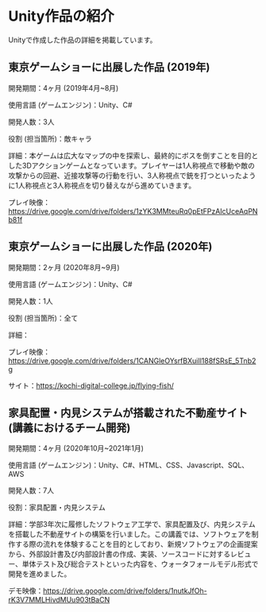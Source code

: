# Unity作品の紹介
Unityで作成した作品の詳細を掲載しています。

## 東京ゲームショーに出展した作品 (2019年)
開発期間：4ヶ月 (2019年4月~8月)

使用言語 (ゲームエンジン)：Unity、C#

開発人数：3人

役割 (担当箇所)：敵キャラ

詳細：本ゲームは広大なマップの中を探索し、最終的にボスを倒すことを目的とした3Dアクションゲームとなっています。プレイヤーは1人称視点で移動や敵の攻撃からの回避、近接攻撃等の行動を行い、3人称視点で銃を打つといったように1人称視点と3人称視点を切り替えながら進めていきます。



プレイ映像：https://drive.google.com/drive/folders/1zYK3MMteuRq0pEtFPzAIcUceAqPNb81f

## 東京ゲームショーに出展した作品 (2020年)
開発期間：2ヶ月 (2020年8月~9月)

使用言語 (ゲームエンジン)：Unity、C#

開発人数：1人

役割 (担当箇所)：全て

詳細：

プレイ映像：https://drive.google.com/drive/folders/1CANGleOYsrfBXuiIl188fSRsE_5Tnb2g

サイト：https://kochi-digital-college.jp/flying-fish/

## 家具配置・内見システムが搭載された不動産サイト　(講義におけるチーム開発)
開発期間：4ヶ月 (2020年10月~2021年1月)

使用言語 (ゲームエンジン)：Unity、C#、HTML、CSS、Javascript、SQL、AWS

開発人数：7人

役割：家具配置・内見システム

詳細：学部3年次に履修したソフトウェア工学で、家具配置及び、内見システムを搭載した不動産サイトの構築を行いました。この講義では、ソフトウェアを制作する際の流れを体験することを目的としており、新規ソフトウェアの企画提案から、外部設計書及び内部設計書の作成、実装、ソースコードに対するレビュー、単体テスト及び総合テストといった内容を、ウォータフォールモデル形式で開発を進めました。


デモ映像：https://drive.google.com/drive/folders/1nutkJfOh-rK3V7MMLHivdMUu903tBaCN
